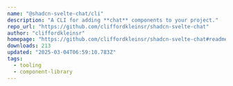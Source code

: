 ```yaml
---
name: "@shadcn-svelte-chat/cli"
description: "A CLI for adding **chat** components to your project."
repo_url: "https://github.com/cliffordkleinsr/shadcn-svelte-chat"
author: "cliffordkleinsr"
homepage: "https://github.com/cliffordkleinsr/shadcn-svelte-chat#readme"
downloads: 213
updated: "2025-03-04T06:59:10.783Z"
tags: 
  - tooling
  - component-library
---
```

